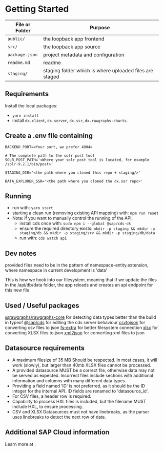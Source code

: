 # Getting Started
File or Folder | Purpose
---------|----------
`public/` | the loopback app frontend
`src/` | the loopback app source
`package.json` | project metadata and configuration
`readme.md` | readme
`staging/` | staging folder which is where uploaded files are staged

## Requirements
Install the local packages:
- `yarn install`
- install `dx.client`, `dx.server`, `dx.ssr`, `dx.rawgraphs-charts`.

## Create a .env file containing
```
BACKEND_PORT=<Your port, we prefer 4004>

# The complete path to the solr post tool
SOLR_POST_PATH='<Where your solr post tool is located, for example /solr-9.2.1/bin/post>'

STAGING_DIR='<the path where you cloned this repo + staging/>'

DATA_EXPLORER_SSR='<the path where you cloned the dx.ssr repo>'

```

## Running
- run with: `yarn start`
- starting a clean run (removing existing API mapping) with: `npm run reset`
- Note: if you want to manually control the running of the API,
    - install cds once with: `sudo npm i --global @sap/cds-dk`
    - ensure the required directory exists: `mkdir -p staging && mkdir -p staging/db && mkdir -p staging/srv && mkdir -p staging/db/data`
    - run with: `cds watch api`

## Dev notes
[](https://cap.cloud.sap/docs/guides/databases)
provided files need to be in the pattern of namespace-entity.extension, where namespace in current development is 'data'

[](https://cap.cloud.sap/docs/node.js/cds-serve#cdsonce--bootstrap-expressjs-app)
This is how we hook into our filesystem, meaning that if we update the files in the /api/db/data folder, the app reloads and creates an api endpoint for this new file

## Used / Useful packages
[@rawgraphs/rawgraphs-core](https://www.npmjs.com/package/@rawgraphs/rawgraphs-core) for detecting data types better than the build in typeof
[@sap/cds](https://www.npmjs.com/package/@sap/cds) for editing the cds server behaviour
[csvtojson](https://www.npmjs.com/package/csvtojson) for converting csv files to json
[fs-extra](https://www.npmjs.com/package/fs-extra) for better filesystem connection
[xlsx](https://www.npmjs.com/package/xlsx) for converting XLSX files to json
[xml2json](https://www.npmjs.com/package/xml2json) for converting xml files to json

## Datasource requirements
- A maximum filesize of 35 MB Should be respected. In most cases, it will work (slowly), but larger than 40mb XLSX files cannot be processed.
- A provided datasource MUST be a correct file, otherwise data may not be served as expected. Incorrect files include sections with additional information and columns with many different data types.
- Providing a field named 'ID' is not preferred, as it should be the ID integer for the internal API. ID fields are renamed to 'datasource_id'.
- For CSV files, a header row is required.
- Capability to process HXL files is included, but the filename MUST include HXL, to ensure processing.
- CSV and XLSX Datasources must not have linebreaks, as the parser uses linebreaks to detect the next row of data.

## Additional SAP Cloud information
Learn more at [](https://cap.cloud.sap/docs/get-started/).
